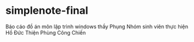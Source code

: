 # simplenote-final
Báo cáo đồ án môn lập trình windows thầy Phụng 
Nhóm sinh viên thực hiện
Hồ Đức Thiện
Phùng Công Chiến
